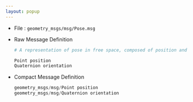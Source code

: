 ```yaml
---
layout: popup
---
```


- File : `geometry_msgs/msg/Pose.msg`
- Raw Message Definition

  ```py
  # A representation of pose in free space, composed of position and orientation.

  Point position
  Quaternion orientation
  ```

- Compact Message Definition

  ```c
  geometry_msgs/msg/Point position
  geometry_msgs/msg/Quaternion orientation
  ```
